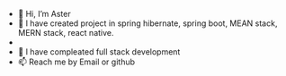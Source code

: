 - 👋 Hi, I’m Aster
- 👀 I have created project in spring hibernate, spring boot, MEAN stack, MERN stack, react native.
- 
- 🌱 I have compleated full stack development
- 📫 Reach me by Email or github

<!---
Aster696/Aster696 is a ✨ special ✨ repository because its `README.md` (this file) appears on your GitHub profile.
You can click the Preview link to take a look at your changes.
--->
